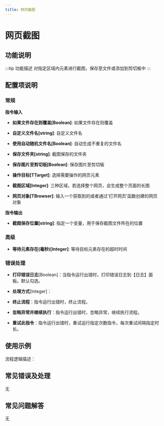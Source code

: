 ```yaml
---
title: 网页截图
---
```


# 网页截图

## 功能说明

:::tip 功能描述
对指定区域内元素进行截图，保存至文件或添加到剪切板中
:::

## 配置项说明

### 常规

**指令输入**

- **如果文件存在则覆盖[Boolean]**: 如果文件存在则覆盖

- **自定义文件名[string]**: 自定义文件名

- **使用自动随机文件名[Boolean]**: 自动生成不重复的文件名

- **保存文件夹[string]**: 截图保存的文件夹

- **保存图片至剪切板[Boolean]**: 保存图片至剪切板

- **操作目标[TTarget]**: 选择需要操作的网页元素

- **截图区域[Integer]**: 三种区域，若选择整个网页，会生成整个页面的长图

- **网页对象[TBrowser]**: 输入一个获取到的或者通过'打开网页'函数创建的网页对象


**指令输出**

- **截图保存位置[string]**: 指定一个变量，用于保存截图文件所在的位置

### 高级

- **等待元素存在(毫秒)[Integer]**: 等待目标元素存在的超时时间

### 错误处理

- **打印错误日志**[Boolean]：当指令运行出错时，打印错误日志到【日志】面板。默认勾选。

- **处理方式**[Integer]：

 - **终止流程**：指令运行出错时，终止流程。

 - **忽略异常并继续执行**：指令运行出错时，忽略异常，继续执行流程。

 - **重试此指令**：指令运行出错时，重试运行指定次数指令，每次重试间隔指定时长。

## 使用示例

流程逻辑描述：

## 常见错误及处理

无

## 常见问题解答

无

